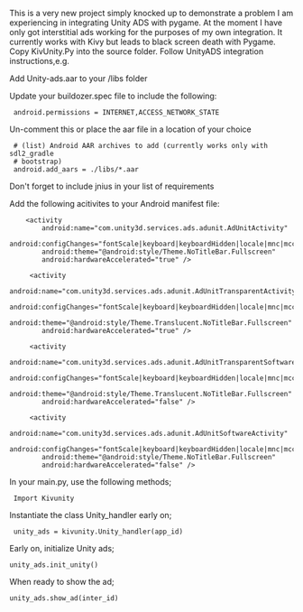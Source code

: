 This is a very new project simply knocked up to demonstrate a problem I am experiencing in integrating Unity ADS with pygame. 
At the moment I have only got interstitial ads working for the purposes of my own integration.
It currently works with Kivy but leads to black screen death with Pygame.
Copy KivUnity.Py into the source folder. Follow UnityADS integration instructions,e.g.

Add Unity-ads.aar to your /libs folder

Update your buildozer.spec file to include the following:
 
     android.permissions = INTERNET,ACCESS_NETWORK_STATE

Un-comment this or place the aar file in a location of your choice

     # (list) Android AAR archives to add (currently works only with sdl2_gradle
     # bootstrap)
     android.add_aars = ./libs/*.aar

Don't forget to include jnius in your list of requirements
 
Add the following acitivites to your Android manifest file:

        <activity
            android:name="com.unity3d.services.ads.adunit.AdUnitActivity"
            android:configChanges="fontScale|keyboard|keyboardHidden|locale|mnc|mcc|navigation|orientation|screenLayout|screenSize|smallestScreenSize|uiMode|touchscreen"
            android:theme="@android:style/Theme.NoTitleBar.Fullscreen"
            android:hardwareAccelerated="true" />

         <activity
            android:name="com.unity3d.services.ads.adunit.AdUnitTransparentActivity"
            android:configChanges="fontScale|keyboard|keyboardHidden|locale|mnc|mcc|navigation|orientation|screenLayout|screenSize|smallestScreenSize|uiMode|touchscreen"
            android:theme="@android:style/Theme.Translucent.NoTitleBar.Fullscreen"
            android:hardwareAccelerated="true" />

         <activity
            android:name="com.unity3d.services.ads.adunit.AdUnitTransparentSoftwareActivity"
            android:configChanges="fontScale|keyboard|keyboardHidden|locale|mnc|mcc|navigation|orientation|screenLayout|screenSize|smallestScreenSize|uiMode|touchscreen"
            android:theme="@android:style/Theme.Translucent.NoTitleBar.Fullscreen"
            android:hardwareAccelerated="false" />

         <activity
            android:name="com.unity3d.services.ads.adunit.AdUnitSoftwareActivity"
            android:configChanges="fontScale|keyboard|keyboardHidden|locale|mnc|mcc|navigation|orientation|screenLayout|screenSize|smallestScreenSize|uiMode|touchscreen"
            android:theme="@android:style/Theme.NoTitleBar.Fullscreen"
            android:hardwareAccelerated="false" />

In your main.py, use the following methods;

     Import Kivunity

Instantiate the class Unity_handler early on; 

     unity_ads = kivunity.Unity_handler(app_id)

Early on, initialize Unity ads; 

    unity_ads.init_unity()

When ready to show the ad; 

    unity_ads.show_ad(inter_id) 


